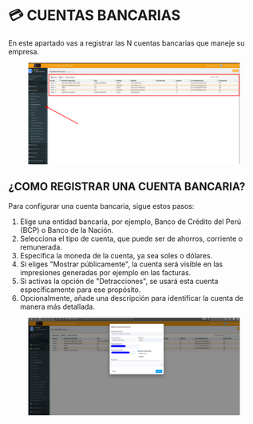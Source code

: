 # 💳 CUENTAS BANCARIAS

En este apartado vas a registrar las N cuentas bancarias que maneje su empresa.

<figure><img src="../../../.gitbook/assets/imagen (30).png" alt=""><figcaption></figcaption></figure>

## ¿COMO REGISTRAR UNA CUENTA BANCARIA?

Para configurar una cuenta bancaria, sigue estos pasos:

1. Elige una entidad bancaria, por ejemplo, Banco de Crédito del Perú (BCP) o Banco de la Nación.
2. Selecciona el tipo de cuenta, que puede ser de ahorros, corriente o remunerada.
3. Especifica la moneda de la cuenta, ya sea soles o dólares.
4. Si eliges "Mostrar públicamente", la cuenta será visible en las impresiones generadas por ejemplo en las facturas.
5. Si activas la opción de "Detracciones", se usará esta cuenta específicamente para ese propósito.
6. Opcionalmente, añade una descripción para identificar la cuenta de manera más detallada.

<figure><img src="../../../.gitbook/assets/imagen (29).png" alt=""><figcaption></figcaption></figure>
